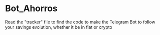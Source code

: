 # Bot_Ahorros

Read the "tracker" file to find the code to make the Telegram Bot to follow your savings evolution, whether it be in fiat or crypto
